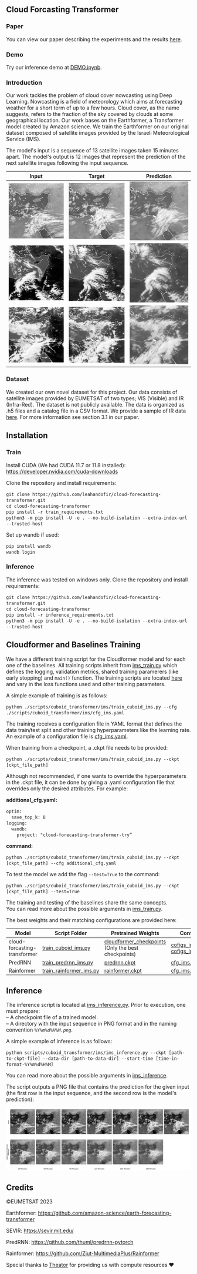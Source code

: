 ## Cloud Forcasting Transformer

### Paper
You can view our paper describing the experiments and the results [here](./PAPER.pdf). 

### Demo
Try our inference demo at [DEMO.ipynb](https://colab.research.google.com/github/leahandofir/cloud-forecasting-transformer/blob/main/DEMO.ipynb).

### Introduction
Our work tackles the problem of cloud cover nowcasting using Deep Learning. Nowcasting is a field of meteorology which aims at forecasting weather for a short term of up to a few hours. Cloud cover, as the name suggests, refers to the fraction of the sky covered by clouds at some geographical location. Our work bases on the Earthformer, a Transformer model created by Amazon science. 
We train the Earthformer on our original dataset composed of satellite images provided by the Israeli Meteorological Service (IMS).

The model's input is a sequence of 13 satellite images taken 15 minutes apart. The model's output is 12 images that represent the prediction of the next satellite images following the input sequence.

<center>

|  Input  |  Target  | Prediction |
|:-------------------------:|:-------------------------:|:-------------------------:|
|  <img src="./images_for_readme/test_0_input.gif" width="200"/>  |  <img src="./images_for_readme/test_0_target.gif" width="200"/>  |  <img src="./images_for_readme/test_0_lpips_wd.gif" width="200"/>  |
|  <img src="./images_for_readme/test_524_input.gif" width="200"/>  |  <img src="./images_for_readme/test_524_target.gif" width="200"/>  |  <img src="./images_for_readme/test_524_lpips_wd.gif" width="200"/>  |
|  <img src="./images_for_readme/test_566_input.gif" width="200"/>  |  <img src="./images_for_readme/test_566_target.gif" width="200"/>  |  <img src="./images_for_readme/test_566_lpips_wd.gif" width="200"/>  |


</center>

### Dataset
We created our own novel dataset for this project. Our data consists of satellite images provided by EUMETSAT of two types; VIS (Visible) and IR (Infra-Red). The dataset is not publicly available. The data is organized as .h5 files and a catalog file in a CSV format. We provide a sample of IR data [here](https://drive.google.com/drive/folders/1iOXYQ2CN4WQqNevSJSMl-WsDXItEOsPz?usp=sharing). For more information see section 3.1 in our paper.

## Installation
### Train
Install CUDA (We had CUDA 11.7 or 11.8 installed): https://developer.nvidia.com/cuda-downloads

Clone the repository and install requirements:
```
git clone https://github.com/leahandofir/cloud-forecasting-transformer.git
cd cloud-forecasting-transformer
pip install -r train_requirements.txt
python3 -m pip install -U -e . --no-build-isolation --extra-index-url --trusted-host
```

Set up wandb if used:
```
pip install wandb
wandb login
```

### Inference
The inference was tested on windows only.
Clone the repository and install requirements:
```
git clone https://github.com/leahandofir/cloud-forecasting-transformer.git
cd cloud-forecasting-transformer
pip install -r inference_requirements.txt
python3 -m pip install -U -e . --no-build-isolation --extra-index-url --trusted-host
```

## Cloudformer and Baselines Training
We have a different training script for the Cloudformer model and for each one of the baselines. All training scripts inherit from [ims_train.py](src/earthformer/train/train_ims.py) which defines the logging, validation metrics, shared training paramerers (like early stopping) and `main()` function. The training scripts are located [here](./scripts/) and vary in the loss functions used and other training parameters. 

A simple example of training is as follows: 
```
python ./scripts/cuboid_transformer/ims/train_cuboid_ims.py --cfg ./scripts/cuboid_transformer/ims/cfg_ims.yaml
``` 

The training receives a configuration file in YAML format that defines the data train/test split and other training hyperparameters like the learning rate. An example of a configuration file is [cfg_ims.yaml](./scripts/cuboid_transformer/ims/cfg_ims.yaml). 

When training from a checkpoint, a .ckpt file needs to be provided:
```
python ./scripts/cuboid_transformer/ims/train_cuboid_ims.py --ckpt [ckpt_file_path]
```

Although not recommended, if one wants to override the hyperparameters in the .ckpt file, it can be done by giving a .yaml configuration file that overrides only the desired attributes. For example: 

**additional_cfg.yaml:**
```
optim:
  save_top_k: 8
logging:
  wandb:
    project: "cloud-forecasting-transformer-try”
```  
**command:**
```
python ./scripts/cuboid_transformer/ims/train_cuboid_ims.py --ckpt [ckpt_file_path] --cfg additional_cfg.yaml
```

To test the model we add the flag `--test=True` to the command:
```
python ./scripts/cuboid_transformer/ims/train_cuboid_ims.py --ckpt [ckpt_file_path] --test=True
```

The training and testing of the baselines share the same concepts. </br>
You can read more about the possible arguments in [ims_train.py](./src/earthformer/train/README.md).

The best weights and their matching configurations are provided here: 

| Model       | Script Folder                                                                                           | Pretrained Weights                                                                                                                           | Config                                                                                                                                               |
|---------------|---------------------------------------------------------------------------------------------------------|----------------------------------------------------------------------------------------------------------------------------------------------|------------------------------------------------------------------------------------------------------------------------------------------------------|
| cloud-forcasting-transformer         | [train_cuboid_ims.py](./scripts/cuboid_transformer/ims/train_cuboid_ims.py)  | [cloudformer_checkpoints](https://drive.google.com/drive/folders/1lSEdvluW4mX7gntkwqectoZa43RZqK2u?usp=sharing) (Only the best checkpoints)  | [cofigs_ims_ir](./scripts/cuboid_transformer/ims/ir_experiments_configs), [cofigs_ims_vis](./scripts/cuboid_transformer/ims/vis_experiments_configs) |
| PredRNN | [train_predrnn_ims.py](./scripts/baselines/predrnn/train_predrnn_ims.py)                                | [predrnn.ckpt](https://drive.google.com/file/d/1awLeBUUIQKFS9luneyA6lQdkaeDRMMSc/view?usp=sharing)                                           | [cfg_ims.yaml](./scripts/baselines/predrnn/cfg_ims.yaml)                                                                                             |
| Rainformer | [train_rainformer_ims.py](./scripts/baselines/rainformer/train_rainformer_ims.py)                       | [rainformer.ckpt](https://drive.google.com/file/d/1PcA9r3xf1WQkim5fV1mX7Y5eoJXw5mLw/view?usp=sharing)                                        | [cfg_ims.yaml](./scripts/baselines/rainformer/cfg_ims.yaml)                                                                                          |

## Inference

The inference script is located at [ims_inference.py](scripts/cuboid_transformer/ims/ims_inference.py). Prior to execution, one must prepare:  
&ndash; A checkpoint file of a trained model.  
&ndash; A directory with the input sequence in PNG format and in the naming convention *`%Y%m%d%H%M.png`*.

A simple example of inference is as follows:
```
python scripts/cuboid_transformer/ims/ims_inference.py --ckpt [path-to-ckpt-file] --data-dir [path-to-data-dir] --start-time [time-in-format-%Y%m%d%H%M]
```

You can read more about the possible arguments in [ims_inference](./scripts/cuboid_transformer/ims/README.md).


The script outputs a PNG file that contains the prediction for the given input (the first row is the input sequence, and the second row is the model's prediction):

![](./images_for_readme/inference_output.png)

## Credits
©EUMETSAT 2023

Earthformer: https://github.com/amazon-science/earth-forecasting-transformer

SEVIR: https://sevir.mit.edu/

PredRNN: https://github.com/thuml/predrnn-pytorch

Rainformer: https://github.com/Zjut-MultimediaPlus/Rainformer

Special thanks to [Theator](https://theator.io) for providing us with compute resources :heart:
